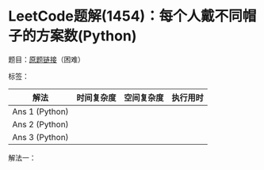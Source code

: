 # LeetCode题解(1454)：每个人戴不同帽子的方案数(Python)

题目：[原题链接](https://leetcode-cn.com/problems/number-of-ways-to-wear-different-hats-to-each-other/)（困难）

标签：

| 解法           | 时间复杂度 | 空间复杂度 | 执行用时 |
| -------------- | ---------- | ---------- | -------- |
| Ans 1 (Python) |            |            |          |
| Ans 2 (Python) |            |            |          |
| Ans 3 (Python) |            |            |          |

解法一：

